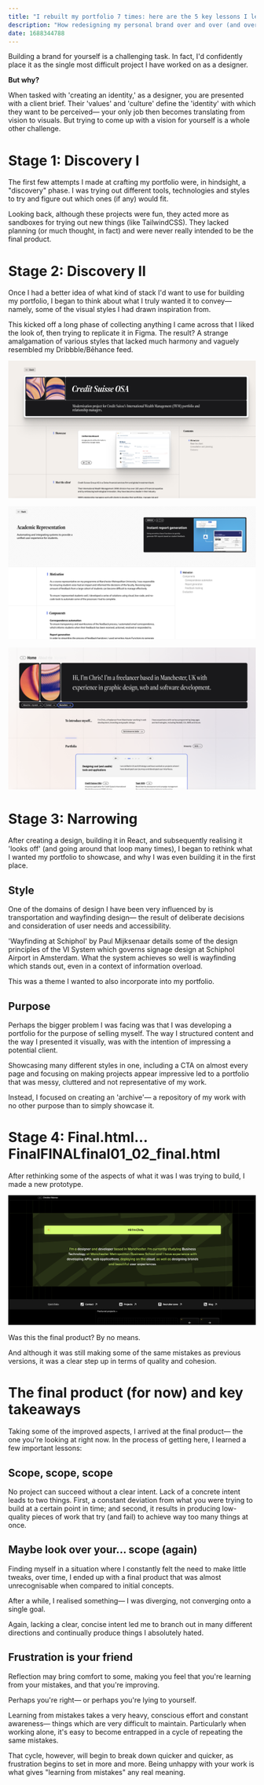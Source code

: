 ```yaml
---
title: "I rebuilt my portfolio 7 times: here are the 5 key lessons I learned."
description: "How redesigning my personal brand over and over (and over) again made me think about iterative improvement."
date: 1688344788
---
```


Building a brand for yourself is a challenging task. In fact, I'd confidently place it as the single most difficult project I have worked on as a designer.

**But why?**

When tasked with 'creating an identity,' as a designer, you are presented with a client brief. Their 'values' and 'culture' define the 'identity' with which they want to be perceived— your only job then becomes translating from vision to visuals. But trying to come up with a vision for yourself is a whole other challenge.

# Stage 1: Discovery I

The first few attempts I made at crafting my portfolio were, in hindsight, a "discovery" phase. I was trying out different tools, technologies and styles to try and figure out which ones (if any) would fit.

Looking back, although these projects were fun, they acted more as sandboxes for trying out new things (like TailwindCSS). They lacked planning (or much thought, in fact) and were never really intended to be the final product.

# Stage 2: Discovery II

Once I had a better idea of what kind of stack I'd want to use for building my portfolio, I began to think about what I truly wanted it to convey— namely, some of the visual styles I had drawn inspiration from.

This kicked off a long phase of collecting anything I came across that I liked the look of, then trying to replicate it in Figma. The result? A strange amalgamation of various styles that lacked much harmony and vaguely resembled my Dribbble/Bēhance feed.

![Project page on an early version of my portfolio](<../src/blog/20230704-i-redesigned-my-personal-brand-7-times/Screenshot 2023-07-06 at 23.11.35.png>)

![Another project showcase page](<../src/blog/20230704-i-redesigned-my-personal-brand-7-times/Screenshot 2023-07-06 at 23.15.31.png>)

![Landing page concept](<../src/blog/20230704-i-redesigned-my-personal-brand-7-times/Screenshot 2023-07-06 at 23.16.57.png>)

# Stage 3: Narrowing

After creating a design, building it in React, and subsequently realising it 'looks off' (and going around that loop many times), I began to rethink what I wanted my portfolio to showcase, and why I was even building it in the first place.

## Style

One of the domains of design I have been very influenced by is transportation and wayfinding design— the result of deliberate decisions and consideration of user needs and accessibility.

'Wayfinding at Schiphol' by Paul Mijksenaar details some of the design principles of the VI System which governs signage design at Schiphol Airport in Amsterdam. What the system achieves so well is wayfinding which stands out, even in a context of information overload.

This was a theme I wanted to also incorporate into my portfolio.

## Purpose

Perhaps the bigger problem I was facing was that I was developing a portfolio for the purpose of selling myself. The way I structured content and the way I presented it visually, was with the intention of impressing a potential client.

Showcasing many different styles in one, including a CTA on almost every page and focusing on making projects appear impressive led to a portfolio that was messy, cluttered and not representative of my work.

Instead, I focused on creating an 'archive'— a repository of my work with no other purpose than to simply showcase it. 

# Stage 4: Final.html... FinalFINALfinal01_02_final.html

After rethinking some of the aspects of what it was I was trying to build, I made a new prototype.

![Landing page](<../src/blog/20230704-i-redesigned-my-personal-brand-7-times/Screenshot 2023-07-06 at 23.56.34.png>)

Was this the final product? By no means.

And although it was still making some of the same mistakes as previous versions, it was a clear step up in terms of quality and cohesion.

# The final product (for now) and key takeaways

Taking some of the improved aspects, I arrived at the final product— the one you're looking at right now. In the process of getting here, I learned a few important lessons:

## Scope, scope, scope

No project can succeed without a clear intent. Lack of a concrete intent leads to two things. First, a constant deviation from what you were trying to build at a certain point in time; and second, it results in producing low-quality pieces of work that try (and fail) to achieve way too many things at once.

## Maybe look over your... scope (again)

Finding myself in a situation where I constantly felt the need to make little tweaks, over time, I ended up with a final product that was almost unrecognisable when compared to initial concepts.

After a while, I realised something— I was diverging, not converging onto a single goal. 

Again, lacking a clear, concise intent led me to branch out in many different directions and continually produce things I absolutely hated.

## Frustration is your friend

Reflection may bring comfort to some, making you feel that you're learning from your mistakes, and that you're improving.

Perhaps you're right— or perhaps you're lying to yourself.

Learning from mistakes takes a very heavy, conscious effort and constant awareness— things which are very difficult to maintain. Particularly when working alone, it's easy to become entrapped in a cycle of repeating the same mistakes.

That cycle, however, will begin to break down quicker and quicker, as frustration begins to set in more and more. Being unhappy with your work is what gives "learning from mistakes" any real meaning.
